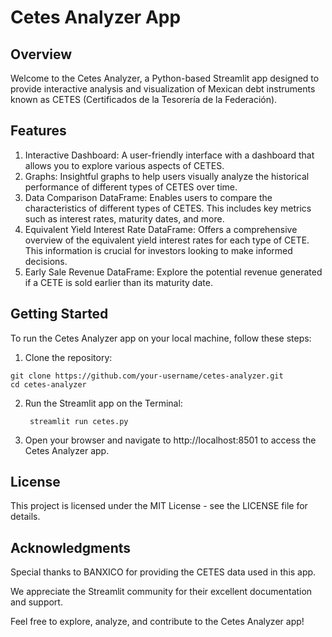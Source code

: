 # **Cetes Analyzer App**

## Overview
Welcome to the Cetes Analyzer, a Python-based Streamlit app designed to provide interactive analysis and visualization of Mexican debt instruments known as CETES (Certificados de la Tesorería de la Federación).

## Features
1. Interactive Dashboard: A user-friendly interface with a dashboard that allows you to explore various aspects of CETES.
2. Graphs: Insightful graphs to help users visually analyze the historical performance of different types of CETES over time. 
3. Data Comparison DataFrame: Enables users to compare the characteristics of different types of CETES. This includes key metrics such as interest rates, maturity dates, and more.
4. Equivalent Yield Interest Rate DataFrame: Offers a comprehensive overview of the equivalent yield interest rates for each type of CETE. This information is crucial for investors looking to make informed decisions.
5. Early Sale Revenue DataFrame: Explore the potential revenue generated if a CETE is sold earlier than its maturity date.
   
## Getting Started
To run the Cetes Analyzer app on your local machine, follow these steps:
1.  Clone the repository:
  ```
  git clone https://github.com/your-username/cetes-analyzer.git
  cd cetes-analyzer
  ```
2. Run the Streamlit app on the Terminal:
   ```
    streamlit run cetes.py
   ```
3. Open your browser and navigate to http://localhost:8501 to access the Cetes Analyzer app.

## License
This project is licensed under the MIT License - see the LICENSE file for details.

## Acknowledgments
Special thanks to BANXICO for providing the CETES data used in this app.

We appreciate the Streamlit community for their excellent documentation and support.

Feel free to explore, analyze, and contribute to the Cetes Analyzer app!
